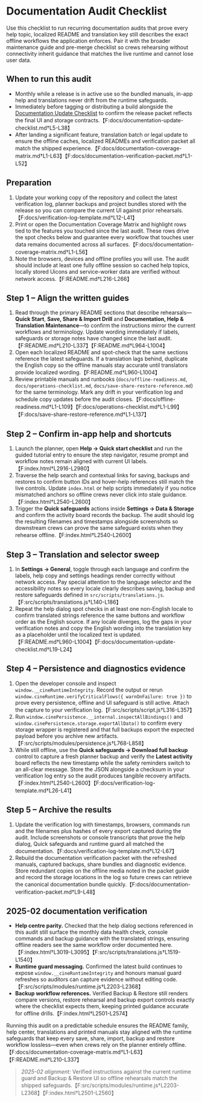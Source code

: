 # Documentation Audit Checklist

Use this checklist to run recurring documentation audits that prove every help topic,
localized README and translation key still describes the exact offline workflows the
application enforces. Pair it with the broader maintenance guide and pre-merge
checklist so crews rehearsing without connectivity inherit guidance that matches the
live runtime and cannot lose user data.

## When to run this audit

- Monthly while a release is in active use so the bundled manuals, in-app help and
  translations never drift from the runtime safeguards.
- Immediately before tagging or distributing a build alongside the
  [Documentation Update Checklist](documentation-update-checklist.md) to confirm the
  release packet reflects the final UI and storage contracts.【F:docs/documentation-update-checklist.md†L5-L38】
- After landing a significant feature, translation batch or legal update to ensure the
  offline caches, localized READMEs and verification packet all match the shipped
  experience.【F:docs/documentation-coverage-matrix.md†L1-L63】【F:docs/documentation-verification-packet.md†L1-L52】

## Preparation

1. Update your working copy of the repository and collect the latest verification log,
   planner backups and project bundles stored with the release so you can compare the
   current UI against prior rehearsals.【F:docs/verification-log-template.md†L12-L41】
2. Print or open the Documentation Coverage Matrix and highlight rows tied to the
   features you touched since the last audit. These rows drive the spot checks below
   and guarantee every workflow that touches user data remains documented across all
   surfaces.【F:docs/documentation-coverage-matrix.md†L1-L56】
3. Note the browsers, devices and offline profiles you will use. The audit should
   include at least one fully offline session so cached help topics, locally stored
   Uicons and service-worker data are verified without network access.【F:README.md†L216-L266】

## Step 1 – Align the written guides

1. Read through the primary README sections that describe rehearsals—**Quick Start**,
   **Save, Share & Import Drill** and **Documentation, Help & Translation
   Maintenance**—to confirm the instructions mirror the current workflows and
   terminology. Update wording immediately if labels, safeguards or storage notes have
   changed since the last audit.【F:README.md†L210-L337】【F:README.md†L964-L1004】
2. Open each localized README and spot-check that the same sections reference the
   latest safeguards. If a translation lags behind, duplicate the English copy so the
   offline manuals stay accurate until translators provide localized wording.【F:README.md†L960-L1004】
3. Review printable manuals and runbooks (`docs/offline-readiness.md`,
   `docs/operations-checklist.md`, `docs/save-share-restore-reference.md`) for the same
   terminology. Mark any drift in your verification log and schedule copy updates before
   the audit closes.【F:docs/offline-readiness.md†L1-L109】【F:docs/operations-checklist.md†L1-L99】【F:docs/save-share-restore-reference.md†L1-L137】

## Step 2 – Confirm in-app help and shortcuts

1. Launch the planner, open **Help → Quick start checklist** and run the guided tutorial
   entry to ensure the step navigator, resume prompt and workflow notes remain aligned
   with current UI labels.【F:index.html†L2916-L2980】
2. Traverse the help search and contextual links for saving, backups and restores to
   confirm button IDs and hover-help references still match the live controls. Update
   `index.html` or help scripts immediately if you notice mismatched anchors so offline
   crews never click into stale guidance.【F:index.html†L2540-L2600】
3. Trigger the **Quick safeguards** actions inside **Settings → Data & Storage** and
   confirm the activity board records the backup. The audit should log the resulting
   filenames and timestamps alongside screenshots so downstream crews can prove the same
   safeguard exists when they rehearse offline.【F:index.html†L2540-L2600】

## Step 3 – Translation and selector sweep

1. In **Settings → General**, toggle through each language and confirm the labels, help
   copy and settings headings render correctly without network access. Pay special
   attention to the language selector and the accessibility notes so every locale clearly
   describes saving, backup and restore safeguards defined in
   `src/scripts/translations.js`.【F:src/scripts/translations.js†L140-L186】
2. Repeat the help dialog spot checks in at least one non-English locale to confirm
   translated strings reference the same buttons and workflow order as the English
   source. If any locale diverges, log the gaps in your verification notes and copy the
   English wording into the translation key as a placeholder until the localized text is
   updated.【F:README.md†L960-L1004】【F:docs/documentation-update-checklist.md†L19-L24】

## Step 4 – Persistence and diagnostics evidence

1. Open the developer console and inspect `window.__cineRuntimeIntegrity`. Record the
   output or rerun `window.cineRuntime.verifyCriticalFlows({ warnOnFailure: true })` to
   prove every persistence, offline and UI safeguard is still active. Attach the capture
   to your verification log.【F:src/scripts/script.js†L316-L357】
2. Run `window.cinePersistence.__internal.inspectAllBindings()` and
   `window.cinePersistence.storage.exportAllData()` to confirm every storage wrapper is
   registered and that full backups export the expected payload before you archive new
   artifacts.【F:src/scripts/modules/persistence.js†L768-L858】
3. While still offline, use the **Quick safeguards → Download full backup** control to
   capture a fresh planner backup and verify the **Latest activity** board reflects the
   new timestamp while the safety reminders switch to an all-clear message. Store the
   JSON alongside a checksum in your verification log entry so the audit produces tangible
   recovery artifacts.【F:index.html†L2540-L2600】【F:docs/verification-log-template.md†L26-L41】

## Step 5 – Archive the results

1. Update the verification log with timestamps, browsers, commands run and the filenames
   plus hashes of every export captured during the audit. Include screenshots or console
   transcripts that prove the help dialog, Quick safeguards and runtime guard all matched
   the documentation.【F:docs/verification-log-template.md†L12-L67】
2. Rebuild the documentation verification packet with the refreshed manuals, captured
   backups, share bundles and diagnostic evidence. Store redundant copies on the offline
  media noted in the packet guide and record the storage locations in the log so future
   crews can retrieve the canonical documentation bundle quickly.【F:docs/documentation-verification-packet.md†L9-L48】

## 2025-02 documentation verification
- **Help centre parity.** Checked that the help dialog sections referenced in this audit still surface
  the monthly data health check, console commands and backup guidance with the translated strings,
  ensuring offline readers see the same workflow order documented here.【F:index.html†L3019-L3095】【F:src/scripts/translations.js†L1519-L1540】
- **Runtime guard messaging.** Confirmed the latest build continues to expose
  `window.__cineRuntimeIntegrity` and honours manual guard refreshes so auditors can capture evidence
  without editing code.【F:src/scripts/modules/runtime.js†L2203-L2368】
- **Backup workflow references.** Verified Backup & Restore still renders compare versions, restore
  rehearsal and backup export controls exactly where the checklist expects them, keeping printed
  guidance accurate for offline drills.【F:index.html†L2501-L2574】

Running this audit on a predictable schedule ensures the README family, help center,
translations and printed manuals stay aligned with the runtime safeguards that keep every
save, share, import, backup and restore workflow lossless—even when crews rely on the
planner entirely offline.【F:docs/documentation-coverage-matrix.md†L1-L63】【F:README.md†L210-L337】

> _2025-02 alignment:_ Verified instructions against the current runtime guard and Backup & Restore UI so offline rehearsals match the shipped safeguards.【F:src/scripts/modules/runtime.js†L2203-L2368】【F:index.html†L2501-L2560】
